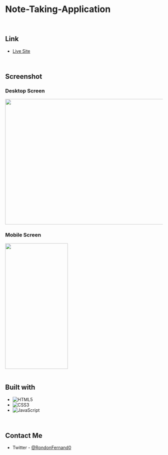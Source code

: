 # Note-Taking-Application

<br>

## Link

- [Live Site](https://linen220-note-taking-app.netlify.app/)

<br>

## Screenshot

<div align="left">
<h3>Desktop Screen</h3>
<img src="./assets/img/screenshot_1.png" width="600" height="400"/>
<h3>Mobile Screen</h3>
<img src="./assets/img/screenshot_2.png" width="200" height="400"/>
</div>

<br>

## Built with

- ![HTML5](https://img.shields.io/badge/html5-%23E34F26.svg?style=for-the-badge&logo=html5&logoColor=white)   
- ![CSS3](https://img.shields.io/badge/css3-%231572B6.svg?style=for-the-badge&logo=css3&logoColor=white)
- ![JavaScript](https://img.shields.io/badge/Javascript-F7DF1E.svg?style=for-the-badge&logo=javascript&logoColor=black)&nbsp;

<br>

## Contact Me

- Twitter - [@RondonFernand0](https://twitter.com/RondonFernand0)

<br>